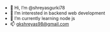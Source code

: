 - 👋 Hi, I’m @shreyasgurki78
- 👀 I’m interested in backend web development
- 🌱 I’m currently learning node js
- 📫 gkshreyas98@gmail.com
<!---
shreyasgurki78/shreyasgurki78 is a ✨ special ✨ repository because its `README.md` (this file) appears on your GitHub profile.
You can click the Preview link to take a look at your changes.
--->
